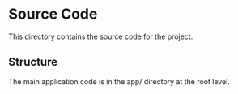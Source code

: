 # Source Code

This directory contains the source code for the project.

## Structure

The main application code is in the app/ directory at the root level.